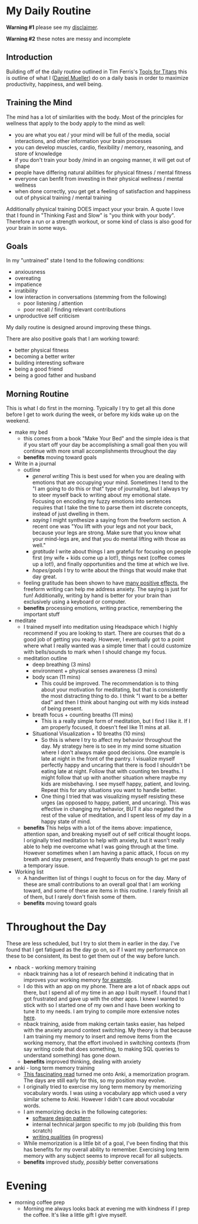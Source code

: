 # My Daily Routine

**Warning #1** please see my [disclaimer](disclaimer.md).

**Warning #2** these notes are messy and incomplete

## Introduction

Building off of the daily routine outlined in Tim Ferris's [Tools for Titans](https://www.amazon.com/Tools-Titans-Billionaires-World-Class-Performers/dp/1328683788/) this is outline of what I ([Daniel Mueller](https://twitter.com/dmueller39)) do on a daily basis in order to maximize productivity, happiness, and well being.

## Training the Mind

The mind has a lot of similarities with the body. Most of the principles for wellness that apply to the body apply to the mind as well:

- you are what you eat / your mind will be full of the media, social interactions, and other information your brain processes
- you can develop muscles, cardio, flexibility / memory, reasoning, and store of knowledge
- if you don't train your body /mind in an ongoing manner, it will get out of shape
- people have differing natural abilities for physical fitness / mental fitness
- everyone can benfit from investing in their physical wellness / mental wellness
- when done correctly, you get get a feeling of satisfaction and happiness out of physical training / mental training

Additionally physical training DOES impact your your brain. A quote I love that I found in "Thinking Fast and Slow" is "you think with your body". Therefore a run or a strength workout, or some kind of class is also good for your brain in some ways.

## Goals

In my "untrained" state I tend to the following conditions:

- anxiousness
- overeating
- impatience
- irratibility
- low interaction in conversations (stemming from the following)
  - poor listening / attention
  - poor recall / finding relevant contributions
- unproductive self criticism

My daily routine is designed around improving these things.

There are also positive goals that I am working toward:

- better physical fitness
- becoming a better writer
- building interesting software
- being a good friend
- being a good father and husband

## Morning Routine

This is what I do first in the morning. Typically I try to get all this done before I get to work during the week, or before my kids wake up on the weekend.

- make my bed
  - this comes from a book "Make Your Bed" and the simple idea is that if you start off your day be accomplishing a small goal then you will continue with more small accomplishments throughout the day
  - **benefits** moving toward goals
- Write in a journal
  - outline
    - _general writing_ This is best used for when you are dealing with emotions that are occupying your mind. Sometimes I tend to the "I am going to do this or that" type of journaling, but I always try to steer myself back to writing about my emotional state. Focusing on encoding my fuzzy emotions into sentences requires that I take the time to parse them int discrete concepts, instead of just dwelling in them.
    - _saying_ I might synthesize a saying from the freeform section. A recent one was "You lift with your legs and not your back, because your legs are strong. Make sure that you know what your mind-legs are, and that you do mental lifting with those as well."
    - _gratitude_ I write about things I am grateful for focusing on people first (my wife + kids come up a lot!), things next (coffee comes up a lot!), and finally opportunities and the time at which we live.
    - _hopes/goals_ I try to write about the things that would make that day great.
  - feeling gratitude has been shown to have [many positive effects](https://www.youtube.com/watch?v=WPPPFqsECz0&t=324s), the freeform writing can help me address anxiety. The saying is just for fun! Additionally, writing by hand is better for your brain than exclusively using a keyboard or computer.
  - **benefits** processing emotions, writing practice, remembering the important stuff
- meditate
  - I trained myself into meditation using Headspace which I highly recommend if you are looking to start. There are courses that do a good job of getting you ready. However, I eventually got to a point where what I really wanted was a simple timer that I could customize with bells/sounds to mark when I should change my focus.
  - meditation outline
    - deep breathing (3 mins)
    - environment + physical senses awareness (3 mins)
    - body scan (11 mins)
      - This could be improved. The recommendation is to thing about your motivation for meditating, but that is consistently the most distracting thing to do. I think "I want to be a better dad" and then I think about hanging out with my kids instead of being present.
    - breath focus + counting breaths (11 mins)
      - This is a really simple form of meditation, but I find I like it. If I am properly focused, it doesn't feel like 11 mins at all.
    - Situational Visualization + 10 breaths (10 mins)
      - So this is where I try to affect my behavior throughout the day. My strategy here is to see in my mind some situation where I don't always make good decisions. One example is late at night in the front of the pantry. I visualize myself perfectly happy and uncaring that there is food I shouldn't be eating late at night. Follow that with counting ten breaths. I might follow that up with another situation where maybe my kids are misbehaving. I see myself happy, patient, and loving. Repeat this for any situations you want to handle better.
      - One thing I tried that was visualizing myself resisting these urges (as opposed to happy, patient, and uncaring). This was effective in changing my behavior, BUT it also negated the rest of the value of meditation, and I spent less of my day in a happy state of mind.
  - **benefits** This helps with a lot of the items above: impatience, attention span, and breaking myself out of self critical thought loops. I originally tried meditation to help with anxiety, but it wasn't really able to help me overcome what I was going through at the time. However sometimes when I am having a panic attack, I focus on my breath and stay present, and frequently thats enough to get me past a temporary issue.
- Working list
  - A handwritten list of things I ought to focus on for the day. Many of these are small contributions to an overall goal that I am working toward, and some of these are items in this routine. I rarely finish all of them, but I rarely don't finish some of them.
  - **benefits** moving toward goals

# Throughout the Day

These are less scheduled, but I try to slot them in earlier in the day. I've found that I get fatigued as the day go on, so if I want my performance on these to be consistent, its best to get them out of the way before lunch.

- nback - working memory training
  - nback training has a lot of research behind it indicating that in improves your working memory [for example](https://www.ncbi.nlm.nih.gov/pubmed/30006860).
  - I do this with an app on my phone. There are a lot of nback apps out there, but I spend all of my time in an app I built myself. I found that I got frustrated and gave up with the other apps. I knew I wanted to stick with so I started one of my own and I have been working to tune it to my needs. I am trying to compile more extensive notes [here](nback_notes.md).
  - nback training, aside from making certain tasks easier, has helped with the anxiety around context switching. My theory is that because I am training my memory to insert and remove items from the working memory, that the effort involved in switching contexts (from say writing code that does something, to making SQL queries to understand something) has gone down.
  - **benefits** improved thinking, dealing with anxiety
- anki - long term memory training
  - [This fascinating read](https://numinous.productions/ttft/) turned me onto Anki, a memorization program. The days are still early for this, so my position may evolve.
  - I originally tried to exercise my long term memory by memorizing vocabulary words. I was using a vocabulary app which used a very similar scheme to Anki. However I didn't care about vocabular words.
  - I am memorizing decks in the following categories:
    - [software design pattern](https://ankiweb.net/shared/info/701549605)
    - internal technical jargon specific to my job (building this from scratch)
    - [writing qualities](writing_qualities.md) (in progress)
  - While memorization is a little bit of a goal, I've been finding that this has benefits for my overall ability to remember. Exercising long term memory with any subject seems to improve recall for all subjects.
  - **benefits** improved study, _possibly_ better conversations

# Evening

- morning coffee prep
  - Morning me always looks back at evening me with kindness if I prep the coffee. It's like a little gift I give myself.
